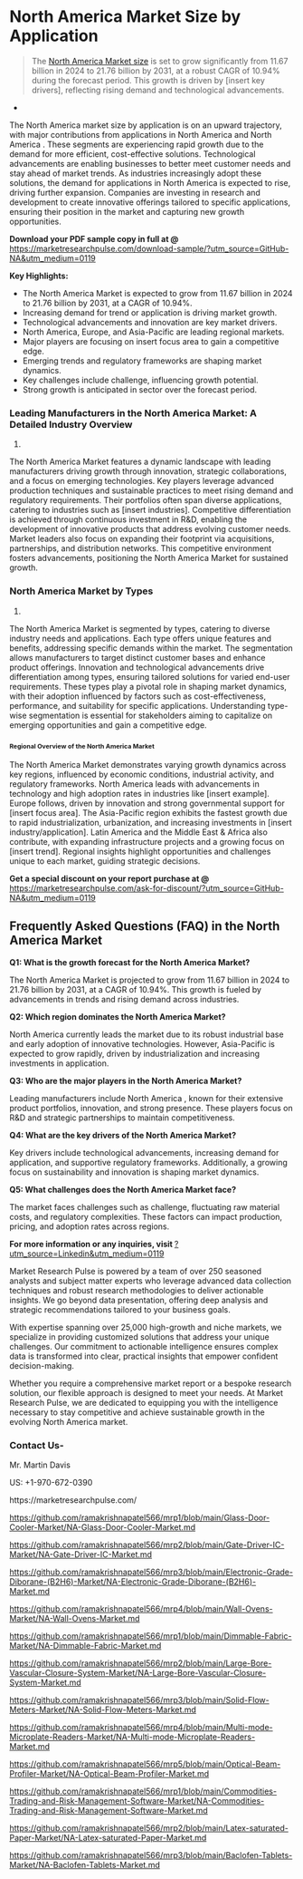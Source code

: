 <h1>North America  Market&nbsp;Size by Application</h1><blockquote><p>The <a href="https://marketresearchpulse.com/download-sample/?utm_source=GitHub-NA&amp;utm_medium=0119">North America  Market size</a> is set to grow significantly from 11.67 billion in 2024 to 21.76 billion by 2031, at a robust CAGR of 10.94% during the forecast period. This growth is driven by [insert key drivers], reflecting rising demand and technological advancements.</p></blockquote><ul><li></li></ul><p>The North America  market size by application is on an upward trajectory, with major contributions from applications in North America  and North America . These segments are experiencing rapid growth due to the demand for more efficient, cost-effective solutions. Technological advancements are enabling businesses to better meet customer needs and stay ahead of market trends. As industries increasingly adopt these solutions, the demand for applications in North America  is expected to rise, driving further expansion. Companies are investing in research and development to create innovative offerings tailored to specific applications, ensuring their position in the market and capturing new growth opportunities.</p><p><strong>Download your PDF sample copy in full at @ </strong><a href="https://marketresearchpulse.com/download-sample/?utm_source=GitHub-NA&amp;utm_medium=0119">https://marketresearchpulse.com/download-sample/?utm_source=GitHub-NA&amp;utm_medium=0119</a></p><p><strong>Key Highlights: </strong></p><ul><li>The North America  Market is expected to grow from 11.67 billion in 2024 to 21.76 billion by 2031, at a CAGR of 10.94%.</li><li>Increasing demand for trend or application is driving market growth.</li><li>Technological advancements and innovation are key market drivers.</li><li>North America, Europe, and Asia-Pacific are leading regional markets.</li><li>Major players are focusing on insert focus area to gain a competitive edge.</li><li>Emerging trends and regulatory frameworks are shaping market dynamics.</li><li>Key challenges include challenge, influencing growth potential.</li><li>Strong growth is anticipated in sector over the forecast period.</li></ul><h3>Leading Manufacturers in the North America  Market: A Detailed Industry Overview</h3><ol><li></li></ol><div class="flex max-w-full flex-col flex-grow"><div class="min-h-8 text-message flex w-full flex-col items-end gap-2 whitespace-normal break-words [.text-message+&amp;]:mt-5" dir="auto" data-message-author-role="assistant" data-message-id="fd8432e4-4910-450d-b182-61b7bfb0a01f" data-message-model-slug="gpt-4o"><div class="flex w-full flex-col gap-1 empty:hidden first:pt-[3px]"><div class="markdown prose w-full break-words dark:prose-invert light"><p>The North America  Market features a dynamic landscape with leading manufacturers driving growth through innovation, strategic collaborations, and a focus on emerging technologies. Key players leverage advanced production techniques and sustainable practices to meet rising demand and regulatory requirements. Their portfolios often span diverse applications, catering to industries such as [insert industries]. Competitive differentiation is achieved through continuous investment in R&amp;D, enabling the development of innovative products that address evolving customer needs. Market leaders also focus on expanding their footprint via acquisitions, partnerships, and distribution networks. This competitive environment fosters advancements, positioning the North America  Market for sustained growth.</p></div></div></div></div><h3>North America  Market by Types</h3><ol><li></li></ol><div class="flex max-w-full flex-col flex-grow"><div class="min-h-8 text-message flex w-full flex-col items-end gap-2 whitespace-normal break-words [.text-message+&amp;]:mt-5" dir="auto" data-message-author-role="assistant" data-message-id="084470be-0bb7-4664-bddf-5156b4f41249" data-message-model-slug="gpt-4o-mini"><div class="flex w-full flex-col gap-1 empty:hidden first:pt-[3px]"><div class="markdown prose w-full break-words dark:prose-invert light"><p>The North America  Market is segmented by types, catering to diverse industry needs and applications. Each type offers unique features and benefits, addressing specific demands within the market. The segmentation allows manufacturers to target distinct customer bases and enhance product offerings. Innovation and technological advancements drive differentiation among types, ensuring tailored solutions for varied end-user requirements. These types play a pivotal role in shaping market dynamics, with their adoption influenced by factors such as cost-effectiveness, performance, and suitability for specific applications. Understanding type-wise segmentation is essential for stakeholders aiming to capitalize on emerging opportunities and gain a competitive edge.</p></div></div></div></div><h3><span style="font-size: 11px;">Regional Overview of the North America  Market</span></h3><div class="flex max-w-full flex-col flex-grow"><div class="min-h-8 text-message flex w-full flex-col items-end gap-2 whitespace-normal break-words [.text-message+&amp;]:mt-5" dir="auto" data-message-author-role="assistant" data-message-id="e9038762-ce64-4e30-91c9-9bd413514231" data-message-model-slug="gpt-4o-mini"><div class="flex w-full flex-col gap-1 empty:hidden first:pt-[3px]"><div class="markdown prose w-full break-words dark:prose-invert light"><p>The North America  Market demonstrates varying growth dynamics across key regions, influenced by economic conditions, industrial activity, and regulatory frameworks. North America leads with advancements in technology and high adoption rates in industries like [insert example]. Europe follows, driven by innovation and strong governmental support for [insert focus area]. The Asia-Pacific region exhibits the fastest growth due to rapid industrialization, urbanization, and increasing investments in [insert industry/application]. Latin America and the Middle East &amp; Africa also contribute, with expanding infrastructure projects and a growing focus on [insert trend]. Regional insights highlight opportunities and challenges unique to each market, guiding strategic decisions.</p></div></div></div></div><p><strong>Get a special discount on your report purchase at @ </strong><a href="https://marketresearchpulse.com/ask-for-discount/?utm_source=GitHub-NA&amp;utm_medium=0119">https://marketresearchpulse.com/ask-for-discount/?utm_source=GitHub-NA&amp;utm_medium=0119</a></p><h2>Frequently Asked Questions (FAQ) in the North America  Market</h2><p><strong>Q1: What is the growth forecast for the North America  Market?</strong></p><p>The North America  Market is projected to grow from 11.67 billion in 2024 to 21.76 billion by 2031, at a CAGR of 10.94%. This growth is fueled by advancements in trends and rising demand across industries.</p><p><strong>Q2: Which region dominates the North America  Market?</strong></p><p>North America currently leads the market due to its robust industrial base and early adoption of innovative technologies. However, Asia-Pacific is expected to grow rapidly, driven by industrialization and increasing investments in application.</p><p><strong>Q3: Who are the major players in the North America  Market?</strong></p><p>Leading manufacturers include North America , known for their extensive product portfolios, innovation, and strong presence. These players focus on R&amp;D and strategic partnerships to maintain competitiveness.</p><p><strong>Q4: What are the key drivers of the North America  Market?</strong></p><p>Key drivers include technological advancements, increasing demand for application, and supportive regulatory frameworks. Additionally, a growing focus on sustainability and innovation is shaping market dynamics.</p><p><strong>Q5: What challenges does the North America  Market face?</strong></p><p>The market faces challenges such as challenge, fluctuating raw material costs, and regulatory complexities. These factors can impact production, pricing, and adoption rates across regions.</p><p><strong>For more information or any inquiries, visit&nbsp;</strong><a href="?utm_source=Linkedin&utm_medium=0119">?utm_source=Linkedin&utm_medium=0119</a></p><p>Market Research Pulse is powered by a team of over 250 seasoned analysts and subject matter experts who leverage advanced data collection techniques and robust research methodologies to deliver actionable insights. We go beyond data presentation, offering deep analysis and strategic recommendations tailored to your business goals.</p><p>With expertise spanning over 25,000 high-growth and niche markets, we specialize in providing customized solutions that address your unique challenges. Our commitment to actionable intelligence ensures complex data is transformed into clear, practical insights that empower confident decision-making.</p><p>Whether you require a comprehensive market report or a bespoke research solution, our flexible approach is designed to meet your needs. At Market Research Pulse, we are dedicated to equipping you with the intelligence necessary to stay competitive and achieve sustainable growth in the evolving North America  market.</p><h3><strong>Contact Us-</strong></h3><p>Mr. Martin Davis</p><p>US: +1-970-672-0390</p><p>https://marketresearchpulse.com/</p><p><a href="https://github.com/ramakrishnapatel566/mrp1/blob/main/Glass-Door-Cooler-Market/NA-Glass-Door-Cooler-Market.md">https://github.com/ramakrishnapatel566/mrp1/blob/main/Glass-Door-Cooler-Market/NA-Glass-Door-Cooler-Market.md</a></p><p><a href="https://github.com/ramakrishnapatel566/mrp2/blob/main/Gate-Driver-IC-Market/NA-Gate-Driver-IC-Market.md">https://github.com/ramakrishnapatel566/mrp2/blob/main/Gate-Driver-IC-Market/NA-Gate-Driver-IC-Market.md</a></p><p><a href="https://github.com/ramakrishnapatel566/mrp3/blob/main/Electronic-Grade-Diborane-(B2H6)-Market/NA-Electronic-Grade-Diborane-(B2H6)-Market.md">https://github.com/ramakrishnapatel566/mrp3/blob/main/Electronic-Grade-Diborane-(B2H6)-Market/NA-Electronic-Grade-Diborane-(B2H6)-Market.md</a></p><p><a href="https://github.com/ramakrishnapatel566/mrp4/blob/main/Wall-Ovens-Market/NA-Wall-Ovens-Market.md">https://github.com/ramakrishnapatel566/mrp4/blob/main/Wall-Ovens-Market/NA-Wall-Ovens-Market.md</a></p><p><a href="https://github.com/ramakrishnapatel566/mrp1/blob/main/Dimmable-Fabric-Market/NA-Dimmable-Fabric-Market.md">https://github.com/ramakrishnapatel566/mrp1/blob/main/Dimmable-Fabric-Market/NA-Dimmable-Fabric-Market.md</a></p><p><a href="https://github.com/ramakrishnapatel566/mrp2/blob/main/Large-Bore-Vascular-Closure-System-Market/NA-Large-Bore-Vascular-Closure-System-Market.md">https://github.com/ramakrishnapatel566/mrp2/blob/main/Large-Bore-Vascular-Closure-System-Market/NA-Large-Bore-Vascular-Closure-System-Market.md</a></p><p><a href="https://github.com/ramakrishnapatel566/mrp3/blob/main/Solid-Flow-Meters-Market/NA-Solid-Flow-Meters-Market.md">https://github.com/ramakrishnapatel566/mrp3/blob/main/Solid-Flow-Meters-Market/NA-Solid-Flow-Meters-Market.md</a></p><p><a href="https://github.com/ramakrishnapatel566/mrp4/blob/main/Multi-mode-Microplate-Readers-Market/NA-Multi-mode-Microplate-Readers-Market.md">https://github.com/ramakrishnapatel566/mrp4/blob/main/Multi-mode-Microplate-Readers-Market/NA-Multi-mode-Microplate-Readers-Market.md</a></p><p><a href="https://github.com/ramakrishnapatel566/mrp5/blob/main/Optical-Beam-Profiler-Market/NA-Optical-Beam-Profiler-Market.md">https://github.com/ramakrishnapatel566/mrp5/blob/main/Optical-Beam-Profiler-Market/NA-Optical-Beam-Profiler-Market.md</a></p><p><a href="https://github.com/ramakrishnapatel566/mrp1/blob/main/Commodities-Trading-and-Risk-Management-Software-Market/NA-Commodities-Trading-and-Risk-Management-Software-Market.md">https://github.com/ramakrishnapatel566/mrp1/blob/main/Commodities-Trading-and-Risk-Management-Software-Market/NA-Commodities-Trading-and-Risk-Management-Software-Market.md</a></p><p><a href="https://github.com/ramakrishnapatel566/mrp2/blob/main/Latex-saturated-Paper-Market/NA-Latex-saturated-Paper-Market.md">https://github.com/ramakrishnapatel566/mrp2/blob/main/Latex-saturated-Paper-Market/NA-Latex-saturated-Paper-Market.md</a></p><p><a href="https://github.com/ramakrishnapatel566/mrp3/blob/main/Baclofen-Tablets-Market/NA-Baclofen-Tablets-Market.md">https://github.com/ramakrishnapatel566/mrp3/blob/main/Baclofen-Tablets-Market/NA-Baclofen-Tablets-Market.md</a></p>

